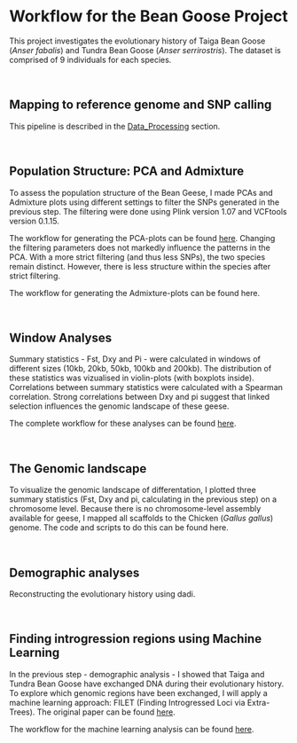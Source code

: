# Workflow for the Bean Goose Project

This project investigates the evolutionary history of Taiga Bean Goose (*Anser fabalis*) and Tundra Bean Goose (*Anser serrirostris*). The dataset is comprised of 9 individuals for each species.

&nbsp;

## Mapping to reference genome and SNP calling

This pipeline is described in the [Data_Processing](https://github.com/JenteOttie/Goose_Genomics/blob/master/Data_Processing.md) section.

&nbsp;

## Population Structure: PCA and Admixture

To assess the population structure of the Bean Geese, I made PCAs and Admixture plots using different settings to filter the SNPs generated in the previous step. The filtering were done using Plink version 1.07 and VCFtools version 0.1.15.

The workflow for generating the PCA-plots can be found [here](https://github.com/JenteOttie/Goose_Genomics/blob/master/BeanGoose/PCA.md). 
Changing the filtering parameters does not markedly influence the patterns in the PCA. With a more strict filtering (and thus less SNPs), the two species remain distinct. However, there is less structure within the species after strict filtering.

The workflow for generating the Admixture-plots can be found here.

&nbsp;

## Window Analyses

Summary statistics - Fst, Dxy and Pi - were calculated in windows of different sizes (10kb, 20kb, 50kb, 100kb and 200kb). The distribution of these statistics was vizualised in violin-plots (with boxplots inside). Correlations between summary statistics were calculated with a Spearman correlation. Strong correlations between Dxy and pi suggest that linked selection influences the genomic landscape of these geese.

The complete workflow for these analyses can be found [here](https://github.com/JenteOttie/Goose_Genomics/blob/master/BeanGoose/Window_Analyses.md).

&nbsp;

## The Genomic landscape

To visualize the genomic landscape of differentation, I plotted three summary statistics (Fst, Dxy and pi, calculating in the previous step) on a chromosome level. Because there is no chromosome-level assembly available for geese, I mapped all scaffolds to the Chicken (*Gallus gallus*) genome. The code and scripts to do this can be found here.

&nbsp;

## Demographic analyses

Reconstructing the evolutionary history using dadi.

&nbsp;

## Finding introgression regions using Machine Learning

In the previous step - demographic analysis - I showed that Taiga and Tundra Bean Goose have exchanged DNA during their evolutionary history. To explore which genomic regions have been exchanged, I will apply a machine learning approach: FILET (Finding Introgressed Loci via Extra-Trees). The original paper can be found [here](https://journals.plos.org/plosgenetics/article?id=10.1371/journal.pgen.1007341).

The workflow for the machine learning analysis can be found [here](https://github.com/JenteOttie/Goose_Genomics/blob/master/BeanGoose/Machine%20Learning.md).
